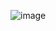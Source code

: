 ![image](https://user-images.githubusercontent.com/92860091/149212249-8bcbe145-2dc6-4320-a0dc-6d472eb7111c.png)
